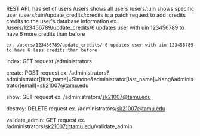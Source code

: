
REST API, has set of users
/users shows all users
/users/:uin shows specific user
/users/:uin/update_credits/:credits is a patch request to add :credits credits to the user's database information
    ex. /users/123456789/update_credits/6 updates user with uin 123456789 to have 6 more credits than before

    ex. /users/123456789/update_credits/-6 updates user with uin 123456789 to have 6 less credits than before

index: GET request
    /administrators

create: POST request
    ex. /administrators?administrator[first_name]=Simone&administrator[last_name]=Kang&administrator[email]=sk21007@tamu.edu

show: GET request
    ex. /administrators/sk21007@tamu.edu

destroy: DELETE request
    ex. /administrators/sk21007@tamu.edu

validate_admin: GET request
    ex. /administrators/sk21007@tamu.edu/validate_admin


